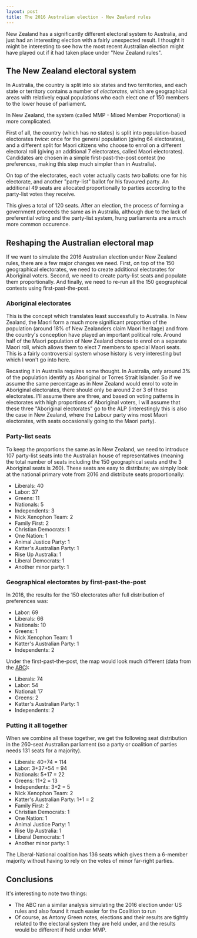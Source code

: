 ```yaml
---
layout: post
title: The 2016 Australian election - New Zealand rules
---
```


New Zealand has a significantly different electoral system to Australia, and just had an interesting election with a fairly unexpected result. I thought it might be interesting to see how the most recent Australian election might have played out if it had taken place under "New Zealand rules".

## The New Zealand electoral system

In Australia, the country is split into six states and two territories, and each state or territory contains a number of *electorates*, which are geographical areas with relatively equal populations who each elect one of 150 members to the lower house of parliament.

In New Zealand, the system (called MMP - Mixed Member Proportional) is more complicated.

First of all, the country (which has no states) is split into population-based electorates *twice*: once for the general population (giving 64 electorates), and a different split for Maori citizens who choose to enrol on a different electoral roll (giving an additional 7 electorates, called Maori electorates). Candidates are chosen in a simple first-past-the-post contest (no preferences, making this step much simpler than in Australia). 

On top of the electorates, each voter actually casts *two* ballots: one for his electorate, and another "party-list" ballot for his favoured party. An additional 49 seats are allocated proportionally to parties according to the party-list votes they receive. 

This gives a total of 120 seats. After an election, the process of forming a government proceeds the same as in Australia, although due to the lack of preferential voting and the party-list system, hung parliaments are a much more common occurence. 

## Reshaping the Australian electoral map

If we want to simulate the 2016 Australian election under New Zealand rules, there are a few major changes we need. First, on top of the 150 geographical electorates, we need to create additional electorates for Aboriginal voters. Second, we need to create party-list seats and populate them proportionally. And finally, we need to re-run all the 150 geographical contests using first-past-the-post.

### Aboriginal electorates

This is the concept which translates least successfully to Australia. In New Zealand, the Maori form a much more significant proportion of the population (around 18% of New Zealanders claim Maori heritage) and from the country's conception have played an important political role. Around half of the Maori population of New Zealand choose to enrol on a separate Maori roll, which allows them to elect 7 members to special Maori seats. This is a fairly controversial system whose history is very interesting but which I won't go into here.

Recasting it in Australia requires some thought. In Australia, only around 3% of the population identify as Aboriginal or Torres Strait Islander. So if we assume the same percentage as in New Zealand would enrol to vote in Aboriginal electorates, there should only be around 2 or 3 of these electorates. I'll assume there are three, and based on voting patterns in electorates with high proportions of Aboriginal voters, I will assume that these three "Aboriginal electorates" go to the ALP (interestingly this is also the case in New Zealand, where the Labour party wins most Maori electorates, with seats occasionally going to the Maori party). 

### Party-list seats

To keep the proportions the same as in New Zealand, we need to introduce 107 party-list seats into the Australian house of representatives (meaning the total number of seats including the 150 geographical seats and the 3 Aboriginal seats is 260). These seats are easy to distribute; we simply look at the national primary vote from 2016 and distribute seats proportionally:

- Liberals: 40
- Labor: 37
- Greens: 11
- Nationals: 5
- Independents: 3
- Nick Xenophon Team: 2
- Family First: 2
- Christian Democrats: 1
- One Nation: 1
- Animal Justice Party: 1
- Katter's Australian Party: 1
- Rise Up Australia: 1
- Liberal Democrats: 1
- Another minor party: 1

### Geographical electorates by first-past-the-post

In 2016, the results for the 150 electorates after full distribution of preferences was:

- Labor: 69
- Liberals: 66
- Nationals: 10
- Greens: 1
- Nick Xenophon Team: 1
- Katter's Australian Party: 1
- Independents: 2

Under the first-past-the-post, the map would look much different (data from the [ABC](http://www.abc.net.au/news/2016-11-07/us-election-voting-explained-using-australian-results/7975062)):

- Liberals: 74
- Labor: 54
- National: 17
- Greens: 2
- Katter's Australian Party: 1
- Independents: 2

### Putting it all together

When we combine all these together, we get the following seat distribution in the 260-seat Australian parliament (so a party or coalition of parties needs 131 seats for a majority). 

- Liberals: 40+74 = 114
- Labor: 3+37+54 = 94
- Nationals: 5+17 = 22
- Greens: 11+2 = 13
- Independents: 3+2 = 5
- Nick Xenophon Team: 2
- Katter's Australian Party: 1+1 = 2
- Family First: 2
- Christian Democrats: 1
- One Nation: 1
- Animal Justice Party: 1
- Rise Up Australia: 1
- Liberal Democrats: 1
- Another minor party: 1

The Liberal-National coalition has 136 seats which gives them a 6-member majority without having to rely on the votes of minor far-right parties.

## Conclusions

It's interesting to note two things:

- The ABC ran a similar analysis simulating the 2016 election under US rules and also found it much easier for the Coalition to run
- Of course, as Antony Green notes, elections and their results are tightly related to the electoral system they are held under, and the results would be different if held under MMP. 
